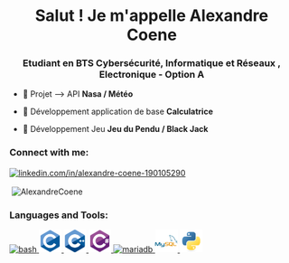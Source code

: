 <h1 align="center">Salut ! Je m'appelle Alexandre Coene</h1>
<h3 align="center">Etudiant en BTS Cybersécurité, Informatique et Réseaux , Electronique - Option A</h3>

- 🔭 Projet --> API **Nasa / Météo**

- 👯 Développement application de base **Calculatrice**

- 🤝 Développement Jeu **Jeu du Pendu / Black Jack**

<h3 align="left">Connect with me:</h3>
<p align="left">
<a href="https://linkedin.com/in/linkedin.com/in/alexandre-coene-190105290" target="blank"><img align="center" src="https://raw.githubusercontent.com/rahuldkjain/github-profile-readme-generator/master/src/images/icons/Social/linked-in-alt.svg" alt="linkedin.com/in/alexandre-coene-190105290" height="30" width="40" /></a>
</p>
<p>&nbsp;<img align="center" src="https://github-readme-stats.vercel.app/api?username=AlexandreCoene&show_icons=true&locale=en" alt="AlexandreCoene" /></p>

<h3 align="left">Languages and Tools:</h3>
<p align="left"> <a href="https://www.gnu.org/software/bash/" target="_blank" rel="noreferrer"> <img src="https://www.vectorlogo.zone/logos/gnu_bash/gnu_bash-icon.svg" alt="bash" width="40" height="40"/> </a> <a href="https://www.cprogramming.com/" target="_blank" rel="noreferrer"> <img src="https://raw.githubusercontent.com/devicons/devicon/master/icons/c/c-original.svg" alt="c" width="40" height="40"/> </a> <a href="https://www.w3schools.com/cpp/" target="_blank" rel="noreferrer"> <img src="https://raw.githubusercontent.com/devicons/devicon/master/icons/cplusplus/cplusplus-original.svg" alt="cplusplus" width="40" height="40"/> </a> <a href="https://www.w3schools.com/cs/" target="_blank" rel="noreferrer"> <img src="https://raw.githubusercontent.com/devicons/devicon/master/icons/csharp/csharp-original.svg" alt="csharp" width="40" height="40"/> </a> <a href="https://mariadb.org/" target="_blank" rel="noreferrer"> <img src="https://www.vectorlogo.zone/logos/mariadb/mariadb-icon.svg" alt="mariadb" width="40" height="40"/> </a> <a href="https://www.mysql.com/" target="_blank" rel="noreferrer"> <img src="https://raw.githubusercontent.com/devicons/devicon/master/icons/mysql/mysql-original-wordmark.svg" alt="mysql" width="40" height="40"/> </a> <a href="https://www.python.org" target="_blank" rel="noreferrer"> <img src="https://raw.githubusercontent.com/devicons/devicon/master/icons/python/python-original.svg" alt="python" width="40" height="40"/> </a> </p>

